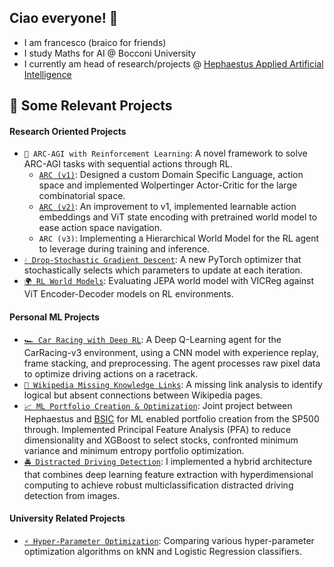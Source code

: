 
## Ciao everyone! 👋
- I am francesco (braico for friends)
- I study Maths for AI @ Bocconi University
- I currently am head of research/projects @ [Hephaestus Applied Artificial Intelligence](https://github.com/Hephaestus-AI-Association)

## 📌 Some Relevant Projects 

#### Research Oriented Projects

- `🧩 ARC-AGI with Reinforcement Learning`: A novel framework to solve ARC-AGI tasks with sequential actions through RL.
  - [`ARC (v1)`](https://github.com/francescobraicovich/ARC.git): Designed a custom Domain Specific Language, action space and implemented Wolpertinger Actor-Critic for the large combinatorial space.  
  - [`ARC (v2)`](https://github.com/francescobraicovich/ARC2.git): An improvement to v1, implemented learnable action embeddings and ViT state encoding with pretrained world model to ease action space navigation.  
  - `ARC (v3)`: Implementing a Hierarchical World Model for the RL agent to leverage during training and inference.
- [`💧 Drop-Stochastic Gradient Descent`](https://github.com/francescobraicovich/dsgd.git): A new PyTorch optimizer that stochastically selects which parameters to update at each iteration. 
- [`🌍 RL World Models`](https://github.com/francescobraicovich/rl-worlds.git): Evaluating JEPA world model with VICReg against ViT Encoder-Decoder models on RL environments.  

#### Personal ML Projects

- [`🏎️ Car Racing with Deep RL`](https://github.com/francescobraicovich/racing-rl): A Deep Q-Learning agent for the CarRacing-v3 environment, using a CNN model with experience replay, frame stacking, and preprocessing. The agent processes raw pixel data to optimize driving actions on a racetrack.
- [`🔗 Wikipedia Missing Knowledge Links`](https://github.com/francescobraicovich/Missing_Knowledge_Links_WIkipedia): A missing link analysis to identify logical but absent connections between Wikipedia pages.
- [`📈 ML Portfolio Creation & Optimization`](https://github.com/BSIC/bsic_hephaestus_paper): Joint project between Hephaestus and [BSIC](https://bsic.it) for ML enabled portfolio creation from the SP500 through. Implemented Principal Feature Analysis (PFA) to reduce dimensionality and XGBoost to select stocks, confronted minimum variance and minimum entropy portfolio optimization.
- [`🚔 Distracted Driving Detection`](https://github.com/francescobraicovich/Distracted-Driver-Detection): I implemented a hybrid architecture that combines deep learning feature extraction with hyperdimensional computing to achieve robust multiclassification distracted driving detection from images.


#### University Related Projects

- [`⚡️ Hyper-Parameter Optimization`](https://github.com/francescobraicovich/parameter_optimization.git): Comparing various hyper-parameter optimization algorithms on kNN and Logistic Regression classifiers.


